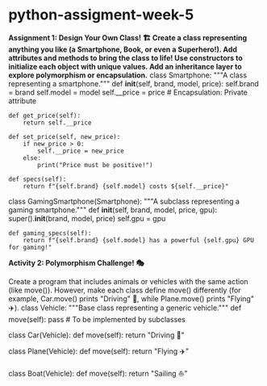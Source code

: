 # python-assigment-week-5
**Assignment 1: Design Your Own Class! 🏗️
Create a class representing anything you like (a Smartphone, Book, or even a Superhero!).
Add attributes and methods to bring the class to life!
Use constructors to initialize each object with unique values.
Add an inheritance layer to explore polymorphism or encapsulation.**
class Smartphone:
    """A class representing a smartphone."""
    def __init__(self, brand, model, price):
        self.brand = brand
        self.model = model
        self.__price = price  # Encapsulation: Private attribute

    def get_price(self):
        return self.__price

    def set_price(self, new_price):
        if new_price > 0:
            self.__price = new_price
        else:
            print("Price must be positive!")

    def specs(self):
        return f"{self.brand} {self.model} costs ${self.__price}"


class GamingSmartphone(Smartphone):
    """A subclass representing a gaming smartphone."""
    def __init__(self, brand, model, price, gpu):
        super().__init__(brand, model, price)
        self.gpu = gpu

    def gaming_specs(self):
        return f"{self.brand} {self.model} has a powerful {self.gpu} GPU for gaming!"
      
       
   **Activity 2: Polymorphism Challenge! 🎭**
   
 Create a program that includes animals or vehicles with the same action (like move()). However, make each class define move() differently (for example, Car.move() prints "Driving" 🚗, while Plane.move() prints "Flying" ✈️).
class Vehicle:
    """Base class representing a generic vehicle."""
    def move(self):
        pass  # To be implemented by subclasses


class Car(Vehicle):
    def move(self):
        return "Driving 🚗"


class Plane(Vehicle):
    def move(self):
        return "Flying ✈️"


class Boat(Vehicle):
    def move(self):
        return "Sailing ⛵"


 



